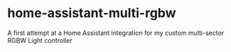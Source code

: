 # home-assistant-multi-rgbw
A first attempt at a Home Assistant integration for my custom multi-sector RGBW Light controller
